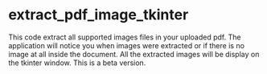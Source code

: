 # extract_pdf_image_tkinter
This code extract all supported images files in your uploaded pdf. The application will notice you when images were extracted or if there is no image at all inside the document. All the extracted images will be display on the tkinter window. This is a beta version. 
